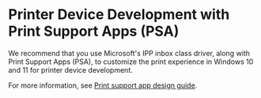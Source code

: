 # Printer Device Development with Print Support Apps (PSA)

We recommend that you use Microsoft's IPP inbox class driver, along with Print Support Apps (PSA), to customize the print experience in Windows 10 and 11 for printer device development.

For more information, see [Print support app design guide](https://learn.microsoft.com/en-us/windows-hardware/drivers/devapps/print-support-app-design-guide).
